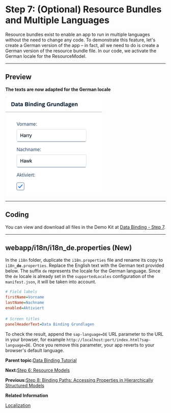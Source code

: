 <!-- loio4e593b44e78a431e8b21be6b3915fb55 -->

# Step 7: \(Optional\) Resource Bundles and Multiple Languages

Resource bundles exist to enable an app to run in multiple languages without the need to change any code. To demonstrate this feature, let's create a German version of the app – in fact, all we need to do is create a German version of the resource bundle file. In our code, we activate the German locale for the ResourceModel.

***

## Preview

  
  
**The texts are now adapted for the German locale**

![The graphic has an explanatory text](images/loiod96cdf993b9f4344822d61d2a81d11ab_LowRes.png "The texts are now adapted for the German locale")

***

## Coding

You can view and download all files in the Demo Kit at [Data Binding - Step 7](https://ui5.sap.com/#/entity/sap.ui.core.tutorial.databinding/sample/sap.ui.core.tutorial.databinding.07).

***

<a name="loio4e593b44e78a431e8b21be6b3915fb55__section_stj_zdp_2mb"/>

## webapp/i18n/i18n\_de.properties \(New\)

In the `i18n` folder, duplicate the `i18n.properties` file and rename its copy to <code>i18n<b>_de</b>.properties</code>. Replace the English text with the German text provided below. The suffix `de` represents the locale for the German language. Since the `de` locale is already set in the `supportedLocales` configuration of the `manifest.json`, it will be taken into account.

```ini
# Field labels
firstName=Vorname
lastName=Nachname
enabled=Aktiviert

# Screen titles
panelHeaderText=Data Binding Grundlagen
```

To check the result, append the `sap-language=DE` URL parameter to the URL in your browser, for example `http://localhost:port/index.html?sap-language=DE`. Once you remove this parameter, your app reverts to your browser's default language.

**Parent topic:**[Data Binding Tutorial](data-binding-tutorial-e531093.md "In this tutorial, we explain the concepts of data binding in OpenUI5.")

**Next:**[Step 6: Resource Models](step-6-resource-models-9790d9a.md "Business applications often require language-specific (translatable) text used as labels and descriptions on the user interface.")

**Previous:**[Step 8: Binding Paths: Accessing Properties in Hierarchically Structured Models](step-8-binding-paths-accessing-properties-in-hierarchically-structured-models-9373793.md "In Step 6 , we stated that the fields in a resource model are arranged in a flat structure; in other words, there is no hierarchy of properties. However, this is only true for resource models. The properties within JSON and OData models are usually arranged in a hierarchical structure. So, let's explore how to reference fields in a hierarchically structured model object.")

**Related Information**  


[Localization](../04_Essentials/localization-91f217c.md "The framework concepts for text localization in OpenUI5 are aligned with the general concepts of the Java platform.")

